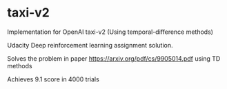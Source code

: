 # taxi-v2
Implementation for OpenAI taxi-v2 (Using temporal-difference methods)

Udacity Deep reinforcement learning assignment solution.

Solves the problem in paper https://arxiv.org/pdf/cs/9905014.pdf using TD methods

Achieves 9.1 score in 4000 trials
